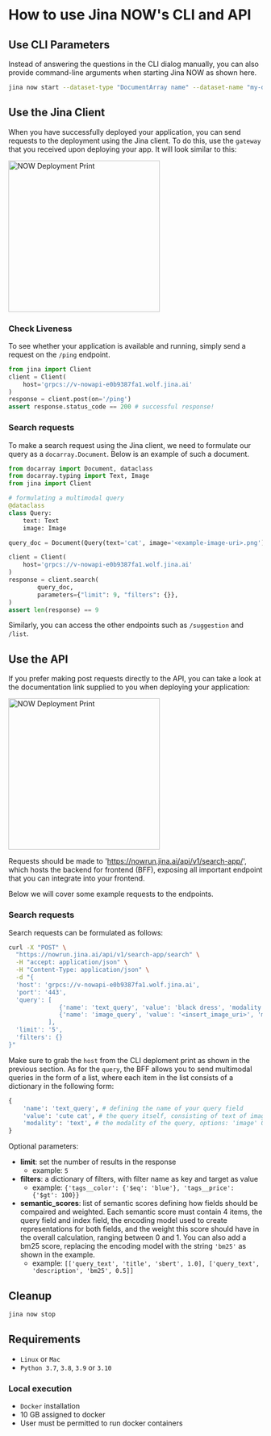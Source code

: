 # How to use Jina NOW's CLI and API

## Use CLI Parameters

Instead of answering the questions in the CLI dialog manually, you can also provide command-line arguments when starting Jina NOW as shown here.

```bash
jina now start --dataset-type "DocumentArray name" --dataset-name "my-documentarray-id" --index-fields "title" [...]
```
  
## Use the Jina Client

When you have successfully deployed your application, you can send requests to the deployment using the Jina client. To do this,
use the `gateway` that you received upon deploying your app. It will look similar to this:

<img src="https://github.com/jina-ai/now/blob/main/docs/_static/deployment_print.png?raw=true" alt="NOW Deployment Print" width="300px">


### Check Liveness

To see whether your application is available and running, simply send a request on the `/ping` endpoint.

```python
from jina import Client
client = Client(
    host='grpcs://v-nowapi-e0b9387fa1.wolf.jina.ai'
)
response = client.post(on='/ping')
assert response.status_code == 200 # successful response!
```

### Search requests

To make a search request using the Jina client, we need to formulate our query as a `docarray.Document`. Below
is an example of such a document.

```python
from docarray import Document, dataclass
from docarray.typing import Text, Image
from jina import Client

# formulating a multimodal query
@dataclass
class Query:
    text: Text
    image: Image

query_doc = Document(Query(text='cat', image='<example-image-uri>.png'))

client = Client(
    host='grpcs://v-nowapi-e0b9387fa1.wolf.jina.ai'
)
response = client.search(
        query_doc,
        parameters={"limit": 9, "filters": {}},
)
assert len(response) == 9
```

Similarly, you can access the other endpoints such as `/suggestion` and `/list`.

## Use the API

If you prefer making post requests directly to the API, you can take a look at the documentation
link supplied to you when deploying your application:

<img src="https://github.com/jina-ai/now/blob/main/docs/_static/deployment_print.png?raw=true" alt="NOW Deployment Print" width="300px">

Requests should be made to 'https://nowrun.jina.ai/api/v1/search-app/', which hosts the backend for frontend (BFF),
exposing all important endpoint that you can integrate into your frontend.

Below we will cover some example requests to the endpoints.

### Search requests

Search requests can be formulated as follows:

```bash
curl -X "POST" \
  "https://nowrun.jina.ai/api/v1/search-app/search" \
  -H "accept: application/json" \
  -H "Content-Type: application/json" \
  -d "{
  'host': 'grpcs://v-nowapi-e0b9387fa1.wolf.jina.ai',
  'port': '443',
  'query': [
              {'name': 'text_query', 'value': 'black dress', 'modality': 'text'},
              {'name': 'image_query', 'value': '<insert_image_uri>', 'modality': 'image'},
           ],
  'limit': '5',
  'filters': {}
}"
```

Make sure to grab the `host` from the CLI deploment print as shown in the previous section.
As for the `query`, the BFF allows you to send multimodal queries in the form of a list, where each item in the list
consists of a dictionary in the following form:

```python
{
    'name': 'text_query', # defining the name of your query field
    'value': 'cute cat', # the query itself, consisting of text of image
    'modality': 'text', # the modality of the query, options: 'image' OR 'text'
}
```

Optional parameters:

  - **limit**: set the number of results in the response
    - example: `5`
  - **filters**: a dictionary of filters, with filter name as key and target as value
    - example: `{'tags__color': {'$eq': 'blue'}, 'tags__price': {'$gt': 100}}`
  - **semantic_scores**: list of semantic scores defining how fields should be compaired and weighted. Each semantic score
        must contain 4 items, the query field and index field, the encoding model used to create representations
        for both fields, and the weight this score should have in the overall calculation, ranging between 0 and 1.
        You can also add a bm25 score, replacing the encoding model with the string `'bm25'` as shown in the example.
    - example: `[['query_text', 'title', 'sbert', 1.0], ['query_text', 'description', 'bm25', 0.5]]`
  
## Cleanup

```bash
jina now stop
```

## Requirements

- `Linux` or `Mac`
- `Python 3.7`, `3.8`, `3.9` or `3.10`

### Local execution

- `Docker` installation
- 10 GB assigned to docker
- User must be permitted to run docker containers
